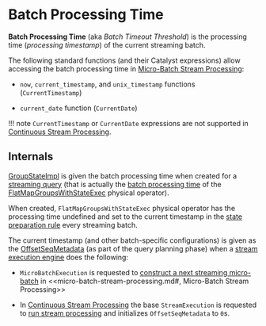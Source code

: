 # Batch Processing Time

**Batch Processing Time** (aka _Batch Timeout Threshold_) is the processing time (_processing timestamp_) of the current streaming batch.

The following standard functions (and their Catalyst expressions) allow accessing the batch processing time in [Micro-Batch Stream Processing](micro-batch-stream-processing.md):

* `now`, `current_timestamp`, and `unix_timestamp` functions (`CurrentTimestamp`)

* `current_date` function (`CurrentDate`)

!!! note
    `CurrentTimestamp` or `CurrentDate` expressions are not supported in [Continuous Stream Processing](spark-sql-streaming-continuous-stream-processing.md).

## Internals

[GroupStateImpl](GroupStateImpl.md) is given the batch processing time when created for a [streaming query](GroupStateImpl.md#createForStreaming) (that is actually the [batch processing time](physical-operators/FlatMapGroupsWithStateExec.md#batchTimestampMs) of the [FlatMapGroupsWithStateExec](physical-operators/FlatMapGroupsWithStateExec.md) physical operator).

When created, `FlatMapGroupsWithStateExec` physical operator has the processing time undefined and set to the current timestamp in the [state preparation rule](IncrementalExecution.md#state) every streaming batch.

The current timestamp (and other batch-specific configurations) is given as the [OffsetSeqMetadata](IncrementalExecution.md#offsetSeqMetadata) (as part of the query planning phase) when a [stream execution engine](StreamExecution.md) does the following:

* `MicroBatchExecution` is requested to [construct a next streaming micro-batch](MicroBatchExecution.md#constructNextBatch) in <<micro-batch-stream-processing.md#, Micro-Batch Stream Processing>>

* In [Continuous Stream Processing](spark-sql-streaming-continuous-stream-processing.md) the base `StreamExecution` is requested to [run stream processing](StreamExecution.md#runStream) and initializes `OffsetSeqMetadata` to ``0``s.
